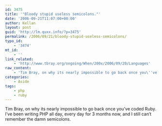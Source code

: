 ```yaml
---
id: 3475
title: '"Bloody stupid useless semicolons."'
date: '2006-09-21T11:07:00+00:00'
author: Kellan
layout: post
guid: 'http://lm.quxx.info/?p=3475'
permalink: /2006/09/21/bloody-stupid-useless-semicolons/
typo_id:
    - '3474'
mt_id:
    - ''
link_related:
    - 'http://www.tbray.org/ongoing/When/200x/2006/09/20/Languages'
raw_content:
    - 'Tim Bray, on why its nearly impossible to go back once you\''ve coded Ruby.  I\''ve been writing PHP all day, every day for 3 months now, and I still can\''t remember the damn semicolons.'
categories:
    - Aside
tags:
    - php
    - ruby
---
```


Tim Bray, on why its nearly impossible to go back once you’ve coded Ruby. I’ve been writing PHP all day, every day for 3 months now, and I still can’t remember the damn semicolons.